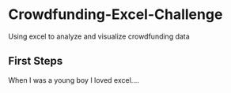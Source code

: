 # Crowdfunding-Excel-Challenge
Using excel to analyze and visualize crowdfunding data

## First Steps
When I was a young boy I loved excel....
